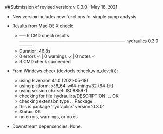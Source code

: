 ##Submission of revised version: v 0.3.0 - May 18, 2021

* New version includes new functions for simple pump analysis

* Results from Mac OS X check:
  + ── R CMD check results ─────────────────────────────────── hydraulics 0.3.0 ────
  + Duration: 46.8s
  + 0 errors ✓ | 0 warnings ✓ | 0 notes ✓
  + R CMD check succeeded

* From Windows check (devtools::check_win_devel()): 
  + using R version 4.1.0 (2021-05-18)
  + using platform: x86_64-w64-mingw32 (64-bit)
  + using session charset: ISO8859-1
  + checking for file 'hydraulics/DESCRIPTION' ... OK
  + checking extension type ... Package
  + this is package 'hydraulics' version '0.3.0'
  + Status: OK
  + no errors, warnings, or notes

* Downstream dependencies: None.
